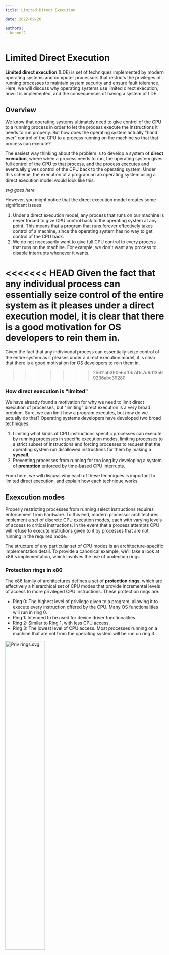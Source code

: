 ```yaml
---
title: Limited Direct Execution

date: 2022-09-20

authors:
- kennel2
---
```


<link rel="stylesheet" href="https://cdnjs.cloudflare.com/ajax/libs/prism-themes/1.9.0/prism-a11y-dark.min.css" integrity="sha512-bd1K4DEquIavX49RSZHIE0Ye6RFOVlGLhtGow9KDbLYqOd/ufhshkP0GoJoVR1jqj7FmOffvVIKuq1tcXlN9ZA==" crossorigin="anonymous" referrerpolicy="no-referrer" />

# Limited Direct Execution

**Limited direct execution** (LDE) is set of techniques implemented by modern operating systems and computer processors that restricts the privileges of running processes to maintain system security and ensure fault tolerance. Here, we will discuss why operating systems use limited direct execution, how it is implemented, and the consequences of having a system of LDE.

## Overview

We know that operating systems ultimately need to give control of the CPU to a running process in order to let the process execute the instructions it needs to run properly. But how does the operating system actually "hand over" control of the CPU to a process running on the machine so that that process can execute? 

The easiest way thinking about the problem is to develop a system of **direct execution**, where when a process needs to run, the operating system gives full control of the CPU to that process, and the process executes and eventually gives control of the CPU back to the operating system. Under this scheme, the execution of a program on an operating system using a direct execution model would look like this:

*svg goes here*

However, you might notice that the direct execution model creates some significant issues:

1. Under a direct execution model, any process that runs on our machine is never forced to give CPU control back to the operating system at any point. This means that a program that runs forever effectively takes control of a machine, since the operating system has no way to get control of the CPU back. 
2. We do not necessarily want to give full CPU control to every process that runs on the machine. For example, we don't want any process to disable interrupts whenever it wants. 

<<<<<<< HEAD
Given the fact that any individual process can essentially seize control of the entire system as it pleases under a direct execution model, it is clear that there is a good motivation for OS developers to rein them in. 
=======
Given the fact that any indivivudal process can essentially seize control of the entire system as it pleases under a direct execution model, it is clear that there is a good motivation for OS developers to rein them in. 
>>>>>>> 25611ab390e6df0b741c7d6d13569236abc39280

### How direct execution is "limited"

We have already found a motivation for why we need to limit direct execution of processes, but "limiting" direct execution is a very broad problem. Sure, we can limit how a program executes, but *how* do we actually do that? Operating systems developers have developed two broad techniques:

1. Limiting what kinds of CPU instructions specific processes can execute by running processes in specific execution modes, limiting processes to a strict subset of instructions and forcing processes to request that the operating system run disallowed instructions for them by making a **syscall**.
2. Preventing processes from running for too long by developing a system of **premption** enforced by time-based CPU interrupts.

From here, we will discuss why each of these techniques is important to limited direct execution, and explain how each technique works.

## Exexcution modes

Properly restricting processes from running select instructions requires enforcement from hardware. To this end, modern processor architectures implement a set of discrete CPU execution modes, each with varying levels of access to critical instructions. In the event that a process attempts CPU will refuse to execute instrutions given to it by processes that are not running in the required mode.

The structure of any particular set of CPU modes is an architecture-specific implementation detail. To provide a canonical example, we'll take a look at x86's implementation, which involves the use of protection rings.

### Protection rings in x86 

The x86 family of architectures defines a set of **protection rings**, which are effectively a hierarchical set of CPU modes that provide incremental levels of access to more privileged CPU instructions. These protection rings are:
- Ring 0: The highest level of privilege given to a program, allowing it to execute every instruction offered by the CPU. Many OS functionalities will run in ring 0.
- Ring 1: Intended to be used for device driver functionalities.
- Ring 2: Similar to Ring 1, with less CPU access.
- Ring 3: The lowest level of CPU access. Most processes running on a machine that are not from the operating system will be run on ring 3.

<p><a href="https://commons.wikimedia.org/wiki/File:Priv_rings.svg#/media/File:Priv_rings.svg"><img src="https://upload.wikimedia.org/wikipedia/commons/thumb/2/2f/Priv_rings.svg/1200px-Priv_rings.svg.png" class="center-img" width="50%" alt="Priv rings.svg"></a><br>By <a href="https://en.wikipedia.org/wiki/User:Hertzsprung" class="extiw" title="wikipedia:User:Hertzsprung">Hertzsprung</a> at <a href="https://en.wikipedia.org/wiki/" class="extiw" title="wikipedia:">English Wikipedia</a>, <a href="http://creativecommons.org/licenses/by-sa/3.0/" title="Creative Commons Attribution-Share Alike 3.0">CC BY-SA 3.0</a>, <a href="https://commons.wikimedia.org/w/index.php?curid=8950144">Link</a></p>

<<<<<<< HEAD
An important thing to note is that OS is not required to use every single ring as defined by the architecture. In the case of x86, most operating systems do not use rings 1 and 2 and strictly separate permissions into two discrete modes called **kernel mode** and **user mode**, where kernel mode is analogous to ring 0, and user mode is analogous to ring 3.
=======
An important thing to note is that OS not required to use every single ring as defined by the architecture. In the case of x86, most operating systems do not use rings 1 and 2 and strictly separate permissions into two discrete modes called **kernel mode** and **user mode**, where kernel mode is analogous to ring 0, and user mode is analogous to ring 3.
>>>>>>> 25611ab390e6df0b741c7d6d13569236abc39280

## Switching CPU modes with syscalls

The goal of CPU modes is not to totally restrict every non-OS process from doing any critical functionality at all, but rather to force that responsibility to be delegated to the operating system. After all, if most programs lacked the ability to read and write to disk memory, for example, most programs would be incredibly boring. 

So, whenever a program needs to use a functionality outside of the ones it can directly access, it will make a **syscall**, requesting that the operating system perform some function for it. C programmers may already be familiar syscalls like `read()`, `write()`, `open()`, and `close()`.When a syscall is made, the program gives control of the CPU to the OS and the CPU switches to kernel mode. The OS will then execute the requested instruction, return to user mode, and switch back to the process:

![img](../static/lde/lde-controlflow-diagram.svg)

In Linux, syscalls are handled via **traps**, or special interrupts that tell the operating system to halt the current process and execute a piece of code called an **interrupt handler**, which will switch CPU modes and honor the syscall. However, because the running process shouldn't be able to run the interrupt handler directly (otherwise that would undermine limited execution entirely), the operating system maintains an internal **trap table** that the calling process does not have access to, which tells the hardware where exception handlers are located so that it can run the applicable handler when a syscall is made.

## Preemption

In order to make sure that any particular process is not using a disproportionate amount of CPU time and preventing other processes from running, the hardware and OS need to cooperate to keep track of how long every process has run and provide a mechanism for returning CPU control back to the OS when a process has run too long. 

The process of an OS choosing to take a process out of its running state is commonly referred to as **preemption**. To enforce preemption, modern CPUs implement a configurable timer that triggers a hardware **interrupt** at regular intervals. This interrupt traps control of the CPU back to the operating system, allowing the operating system to choose whether or not it wants to continue running that process or not:

*gif goes here*

What the OS chooses to do when it is given a timer interrupt is ultimately up to the system [scheduler](../scheduling), the utility generally responsible for deciding what order in which multiple processes are scheduled.

## Further Reading

From the Systems Encyclopedia:
- [Scheduling](../scheduling)
- [Interrupts](../interrupts)
- [Processes](../processes)

Outside readings:
- Remzi Arpaci-Dusseau and Andrea Arpaci-Dusseau - ["Operating Systems: Three Easy Pieces" Ch 6 -- Mechanism: Limited Direct Execution](https://pages.cs.wisc.edu/~remzi/OSTEP/cpu-mechanisms.pdf)

